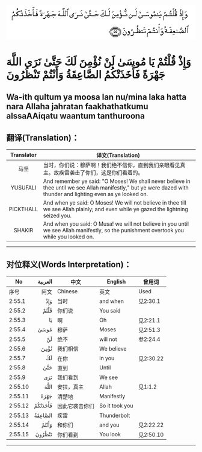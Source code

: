 ![002:055](images/002_055.gif)

#  وَإِذْ قُلْتُمْ يَا مُوسَىٰ لَنْ نُؤْمِنَ لَكَ حَتَّىٰ نَرَى اللَّهَ جَهْرَةً فَأَخَذَتْكُمُ الصَّاعِقَةُ وَأَنْتُمْ تَنْظُرُونَ 

## Wa-ith qultum ya moosa lan nu/mina laka hatta nara Allaha jahratan faakhathatkumu alssaAAiqatu waantum tanthuroona

## 翻译(Translation)：

| Translator | 译文(Translation)                                            |
| :--------: | ------------------------------------------------------------ |
|    马坚    | 当时，你们说：穆萨啊！我们绝不信你，直到我们亲眼看见真主。故疾雷袭击了你们，这是你们看着的。 |
|  YUSUFALI  | And remember ye said: "O Moses! We shall never believe in thee until we see Allah manifestly," but ye were dazed with thunder and lighting even as ye looked on. |
| PICKTHALL  | And when ye said: O Moses! We will not believe in thee till we see Allah plainly; and even while ye gazed the lightning seized you. |
|   SHAKIR   | And when you said: O Musa! we will not believe in you until we see Allah manifestly, so the punishment overtook you while you looked on. |

---

## 对位释义(Words Interpretation)：

| No      | العربية | 中文           | English        | 曾用词    |
| ------- | ------: | -------------- | -------------- | --------- |
| 序号    |    阿文 | Chinese        | 英文           | Used      |
| 2:55.1  |     وَإِذْ | 当时           | and when       | 见2:30.1  |
| 2:55.2  |    قُلْتُمْ | 你们说         | You said       |           |
| 2:55.3  |      يَا | 啊             | Oh             | 见2:21.1  |
| 2:55.4  |    مُوسَىٰ | 穆萨           | Moses          | 见2:51.3  |
| 2:55.5  |      لَنْ | 绝不           | will not       | 参2:24.4  |
| 2:55.6  |    نُؤْمِنَ | 我们相信       | We believe     |           |
| 2:55.7  |      لَكَ | 在你           | in you         | 见2:30.22 |
| 2:55.8  |     حَتَّىٰ | 直到           | Until          |           |
| 2:55.9  |     نَرَى | 我们看到       | We see         |           |
| 2:55.10 |    اللَّهَ | 安拉，真主     | Allah          | 见1:1.2   |
| 2:55.11 |    جَهْرَةً | 清楚地         | Manifestly     |           |
| 2:55.12 | فَأَخَذَتْكُمُ | 因此它袭击你们 | So it took you |           |
| 2:55.13 | الصَّاعِقَةُ | 疾雷           | Thunderbolt    |           |
| 2:55.14 |   وَأَنْتُمْ | 和你们         | and you        | 见2:22.22 |
| 2:55.15 |  تَنْظُرُونَ | 你们看到       | You look       | 见2:50.10 |

---
